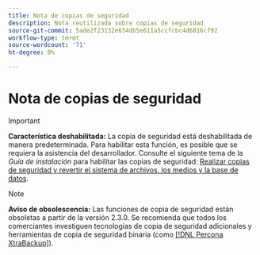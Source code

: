 ```yaml
---
title: Nota de copias de seguridad
description: Nota reutilizada sobre copias de seguridad
source-git-commit: 5ade2f23132e634db5e611a5ccfcbc4d6816cf92
workflow-type: tm+mt
source-wordcount: '71'
ht-degree: 0%

---
```


# Nota de copias de seguridad

>[!IMPORTANT]
>
>**Característica deshabilitada:** La copia de seguridad está deshabilitada de manera predeterminada. Para habilitar esta función, es posible que se requiera la asistencia del desarrollador. Consulte el siguiente tema de la _Guía de instalación_ para habilitar las copias de seguridad: [Realizar copias de seguridad y revertir el sistema de archivos, los medios y la base de datos](https://experienceleague.adobe.com/docs/commerce-operations/installation-guide/tutorials/backup.html?lang=es).

>[!NOTE]
>
>**Aviso de obsolescencia:** Las funciones de copia de seguridad están obsoletas a partir de la versión 2.3.0. Se recomienda que todos los comerciantes investiguen tecnologías de copia de seguridad adicionales y herramientas de copia de seguridad binaria (como [[!DNL Percona XtraBackup]](https://www.percona.com/software/mysql-database/percona-xtrabackup)).
